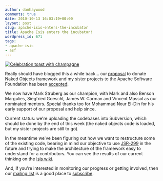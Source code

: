 ```yaml
---
author: danhaywood
comments: true
date: 2010-10-13 16:03:19+00:00
layout: post
slug: apache-isis-enters-the-incubator
title: Apache Isis enters the incubator!
wordpress_id: 671
tags:
- apache-isis
- asf
---
```


[![Celebration toast with champagne](http://farm1.static.flickr.com/253/519372647_369ea66e1b_m.jpg)](http://www.flickr.com/photos/dotw/519372647/)

Really should have blogged this a while back... our [proposal](http://wiki.apache.org/incubator/IsisProposal) to donate Naked Objects framework and my sister projects to the Apache Software Foundation has been [accepted](http://mail-archives.apache.org/mod_mbox/incubator-general/201009.mbox/%3C4C85C4FE.4050104@gmail.com%3E).

We now have Mark Struberg as our champion, with Mark and also Benson Margulies, Siegfried Goeschl, James W. Carman and Vincent Massol as our nominated mentors.  Special thanks too for Mohammad Nour El-Din for his early support of our proposal and help since.

Current status: we're uploading the codebases into Subversion, which should be done by the end of this week (the naked objects code is loaded, but my sister projects are still to go).

In the meantime we've been figuring out how we want to restructure some of the existing code, bearing in mind our objective to use [JSR-299](http://docs.jboss.org/weld/reference/1.0.1-Final/en-US/pdf/weld-reference.pdf) in the future and trying to make the architecture of the framework easy to understand for a contributors.  You can see the results of our current thinking on the [Isis wiki](https://cwiki.apache.org/confluence/display/ISIS/MavenModules).

And, if you're interested in monitoring our progress or getting involved, then our [mailing list](http://mail-archives.apache.org/mod_mbox/incubator-isis-dev/) is a good place to [subscribe](mailto:isis-dev-subscribe@incubator.apache.org).
